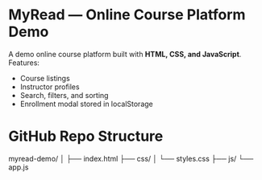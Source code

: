 # MyRead — Online Course Platform Demo

A demo online course platform built with **HTML, CSS, and JavaScript**.
Features:
- Course listings
- Instructor profiles
- Search, filters, and sorting
- Enrollment modal stored in localStorage

# GitHub Repo Structure
myread-demo/
│
├── index.html
├── css/
│   └── styles.css
├── js/
    └── app.js


